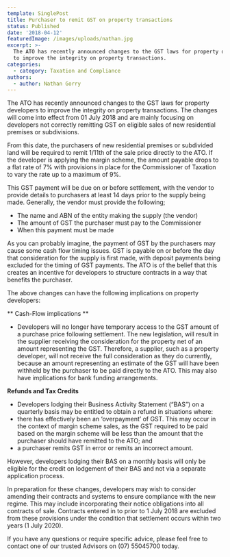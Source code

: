 ```yaml
---
template: SinglePost
title: Purchaser to remit GST on property transactions
status: Published
date: '2018-04-12'
featuredImage: /images/uploads/nathan.jpg
excerpt: >-
  The ATO has recently announced changes to the GST laws for property developers
  to improve the integrity on property transactions. 
categories:
  - category: Taxation and Compliance
authors:
  - author: Nathan Gorry
---
```

 The ATO has recently announced changes to the GST laws for property developers to improve the integrity on property transactions. The changes will come into effect from 01 July 2018 and are mainly focusing on developers not correctly remitting GST on eligible sales of new residential premises or subdivisions.

From this date, the purchasers of new residential premises or subdivided land will be required to remit 1/11th of the sale price directly to the ATO.  If the developer is applying the margin scheme, the amount payable drops to a flat rate of 7% with provisions in place for the Commissioner of Taxation to vary the rate up to a maximum of 9%.

This GST payment will be due on or before settlement, with the vendor to provide details to purchasers at least 14 days prior to the supply being made. Generally, the vendor must provide the following;

* The name and ABN of the entity making the supply (the vendor)
* The amount of GST the purchaser must pay to the Commissioner
* When this payment must be made

As you can probably imagine, the payment of GST by the purchasers may cause some cash flow timing issues. GST is payable on or before the day that consideration for the supply is first made, with deposit payments being excluded for the timing of GST payments. The ATO is of the belief that this creates an incentive for developers to structure contracts in a way that benefits the purchaser.

The above changes can have the following implications on property developers:

**
Cash-Flow implications
**

* Developers will no longer have temporary access to the GST amount of a purchase price following settlement. The new legislation, will result in the supplier receiving the consideration for the property net of an amount representing the GST. Therefore, a supplier, such as a property developer, will not receive the full consideration as they do currently, because an amount representing an estimate of the GST will have been withheld by the purchaser to be paid directly to the ATO. This may also have implications for bank funding arrangements.

**Refunds and Tax Credits**

* Developers lodging their Business Activity Statement (“BAS”) on a quarterly basis may be entitled to obtain a refund in situations where:
* there has effectively been an ‘overpayment’ of GST. This may occur in the context of margin scheme sales, as the GST required to be paid based on the margin scheme will be less than the amount that the purchaser should have remitted to the ATO; and
* a purchaser remits GST in error or remits an incorrect amount.

However, developers lodging their BAS on a monthly basis will only be eligible for the credit on lodgement of their BAS and not via a separate application process.

In preparation for these changes, developers may wish to consider amending their contracts and systems to ensure compliance with the new regime. This may include incorporating their notice obligations into all contracts of sale. Contracts entered in to prior to 1 July 2018 are excluded from these provisions under the condition that settlement occurs within two years (1 July 2020).

If you have any questions or require specific advice, please feel free to contact one of our trusted Advisors on (07) 55045700 today.
